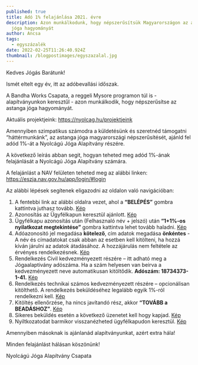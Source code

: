 ```yaml
---
published: true
title: Adó 1% felajánlása 2021. évre
description: Azon munkálkodunk, hogy népszerűsítsük Magyarországon az astanga
  jóga hagyományát
author: Ancsa
tags:
  - egyszázalék
date: 2022-02-25T11:26:40.924Z
thumbnail: /blogpostimages/egyszazalal.jpg
---
```


Kedves Jógás Barátunk!

Ismét eltelt egy év, itt az adóbevallási időszak.

A Bandha Works Csapata, a reggeli Mysore programon túl is - alapítványunkon keresztűl - azon munkálkodik, hogy népszerűsítse az astanga jóga hagyományát.

Aktuális projektjeink:
https://nyolcag.hu/projektjeink

Amennyiben szimpatikus számodra a küldetésünk és szeretnéd támogatni “háttérmunkánk”, az astanga jóga magyarországi népszerűsítését, ajánld fel adód 1%-át a Nyolcágú Jóga Alapítvány részére.

A következő leírás abban segit, hogyan teheted meg adód 1%-ának felajánlását a Nyolcágú Jóga Alapítvány számára.

A felajánlást a NAV felületen teheted meg az alábbi linken: https://eszja.nav.gov.hu/app/login/#login

Az alábbi lépések segítenek eligazodni az oldalon való navigációban:

1. A fentebbi link az alábbi oldalra vezet, ahol a **“BELÉPÉS”** gombra kattintva juthasz tovább. [Kép](http://bandha.works/nyolcag/blogpostimages/egyszazalek/szja1.png)
2. Azonosítás az Ügyfélkapun keresztül ajánlott. [Kép](http://bandha.works/nyolcag/blogpostimages/egyszazalek/szja2.png)
3. Ügyfélkapu azonosítás után (Felhasznaló név + jelszó) után **“1+1%-os nyilatkozat megtekintése”** gombra kattintva lehet tovább haladni. [Kép](http://bandha.works/nyolcag/blogpostimages/egyszazalek/szja3.png)
4. Adóazonositó jel megadása **kötelező**, cím adatok megadása **önkéntes** - A név és címadatokat csak abban az esetben kell kitölteni, ha hozzá kíván járulni az adatok átadásához. A hozzájárulás nem feltétele az érvényes rendelkezésnek. [Kép](http://bandha.works/nyolcag/blogpostimages/egyszazalek/szja4.png)
5. Rendelkezés Civil kedvezményezett részére – itt adható meg a Jógaalaptivány adószáma. Ha a szám helyesen van beirva a kedvezményezett neve automatikusan kitöltődik. **Adószám: 18734373-1-41.** [Kép](http://bandha.works/nyolcag/blogpostimages/egyszazalek/szja5.png)
6. Rendelkezés technikai számos kedvezményezett részére – opcionálisan kitölthető. A rendelkezés beküldéséhez legalább egyik 1%-ról rendelkezni kell. [Kép](http://bandha.works/nyolcag/blogpostimages/egyszazalek/szja6.png)
7. Kitöltés ellenőrzése, ha nincs javítandó rész, akkor **“TOVÁBB a BEADÁSHOZ”**.
   [Kép](http://bandha.works/nyolcag/blogpostimages/egyszazalek/szja7.png)
8. Sikeres beküldés esetén a következő üzenetet kell hogy kapjad. [Kép](http://bandha.works/nyolcag/blogpostimages/egyszazalek/szja8.png)
9. Nyiltkozatodat barmikor visszanézheted ügyfélkapudon keresztül.
   [Kép](http://bandha.works/nyolcag/blogpostimages/egyszazalek/szja9.png)

Amennyiben másoknak is ajánlanád alapítványunkat, azért extra hála!

Minden felajánlást hálásan köszönünk!

Nyolcágú Jóga Alapítvány Csapata
